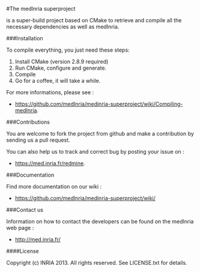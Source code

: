 #The medInria superproject 

is a super-build project based on CMake to retrieve and compile all the necessary dependencies as well as medInria.

###Installation

To compile everything, you just need these steps:

1. Install CMake (version 2.8.9 required)
2. Run CMake, configure and generate.
3. Compile
4. Go for a coffee, it will take a while. 

For more informations, please see :
- https://github.com/medInria/medinria-superproject/wiki/Compiling-medInria.

###Contributions

You are welcome to fork the project from github and make a contribution by sending us a pull request.

You can also help us to track and correct bug by posting your issue on :
- https://med.inria.fr/redmine.

###Documentation

Find more documentation on our wiki : 
- https://github.com/medInria/medinria-superproject/wiki/

###Contact us

Information on how to contact the developers can be found on the medInria web page :
- http://med.inria.fr/

####License

Copyright (c) INRIA 2013. All rights reserved.
See LICENSE.txt for details.
